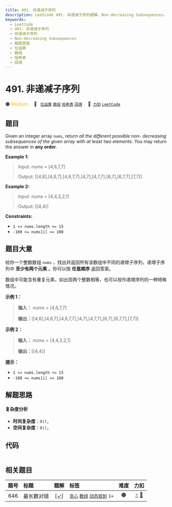 ```yaml
---
title: 491. 非递减子序列
description: LeetCode 491. 非递减子序列题解，Non-decreasing Subsequences，包含解题思路、复杂度分析以及完整的 JavaScript 代码实现。
keywords:
  - LeetCode
  - 491. 非递减子序列
  - 非递减子序列
  - Non-decreasing Subsequences
  - 解题思路
  - 位运算
  - 数组
  - 哈希表
  - 回溯
---
```


# 491. 非递减子序列

🟠 <font color=#ffb800>Medium</font>&emsp; 🔖&ensp; [`位运算`](/tag/bit-manipulation.md) [`数组`](/tag/array.md) [`哈希表`](/tag/hash-table.md) [`回溯`](/tag/backtracking.md)&emsp; 🔗&ensp;[`力扣`](https://leetcode.cn/problems/non-decreasing-subsequences) [`LeetCode`](https://leetcode.com/problems/non-decreasing-subsequences)

## 题目

Given an integer array `nums`, return _all the different possible non-
decreasing subsequences of the given array with at least two elements_. You
may return the answer in **any order**.



**Example 1:**

> Input: nums = [4,6,7,7]
> 
> Output: [[4,6],[4,6,7],[4,6,7,7],[4,7],[4,7,7],[6,7],[6,7,7],[7,7]]

**Example 2:**

> Input: nums = [4,4,3,2,1]
> 
> Output: [[4,4]]

**Constraints:**

  * `1 <= nums.length <= 15`
  * `-100 <= nums[i] <= 100`


## 题目大意

给你一个整数数组 `nums` ，找出并返回所有该数组中不同的递增子序列，递增子序列中 **至少有两个元素** 。你可以按 **任意顺序** 返回答案。

数组中可能含有重复元素，如出现两个整数相等，也可以视作递增序列的一种特殊情况。



**示例 1：**

> 
> 
> 
> 
> 
> **输入：** nums = [4,6,7,7]
> 
> **输出：**[[4,6],[4,6,7],[4,6,7,7],[4,7],[4,7,7],[6,7],[6,7,7],[7,7]]
> 
> 

**示例 2：**

> 
> 
> 
> 
> 
> **输入：** nums = [4,4,3,2,1]
> 
> **输出：**[[4,4]]
> 
> 



**提示：**

  * `1 <= nums.length <= 15`
  * `-100 <= nums[i] <= 100`


## 解题思路

#### 复杂度分析

- **时间复杂度**：`O()`，
- **空间复杂度**：`O()`，

## 代码

```javascript

```

## 相关题目

<!-- prettier-ignore -->
| 题号 | 标题 | 题解 | 标签 | 难度 | 力扣 |
| :------: | :------ | :------: | :------ | :------: | :------: |
| 646 | 最长数对链 | [[✓]](/problem/0646.md) |  [`贪心`](/tag/greedy.md) [`数组`](/tag/array.md) [`动态规划`](/tag/dynamic-programming.md) `1+` | 🟠 | [🀄️](https://leetcode.cn/problems/maximum-length-of-pair-chain) [🔗](https://leetcode.com/problems/maximum-length-of-pair-chain) |